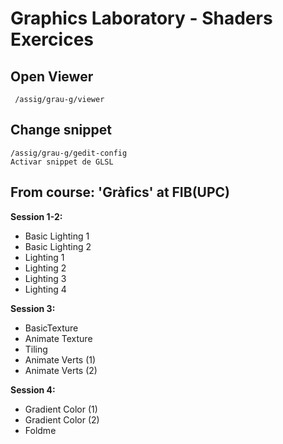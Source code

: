# Graphics Laboratory - Shaders Exercices

## Open Viewer
     /assig/grau-g/viewer

## Change snippet
    /assig/grau-g/gedit-config
    Activar snippet de GLSL

## From course: 'Gràfics' at FIB(UPC)

**Session 1-2:**
- Basic Lighting 1
- Basic Lighting 2
- Lighting 1
- Lighting 2
- Lighting 3
- Lighting 4

**Session 3:**
- BasicTexture
- Animate Texture
- Tiling
- Animate Verts (1)
- Animate Verts (2)

**Session 4:**
- Gradient Color (1)
- Gradient Color (2)
- Foldme
